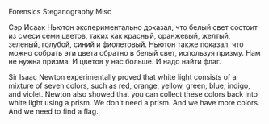 Forensics Steganography Misc

Сэр Исаак Ньютон экспериментально доказал, что белый свет состоит из смеси семи цветов, таких как красный, оранжевый, желтый, зеленый, голубой, синий и фиолетовый. Ньютон также показал, что можно собрать эти цвета обратно в белый свет, используя призму. Нам не нужна призма. И цветов у нас больше. И надо найти флаг.

Sir Isaac Newton experimentally proved that white light consists of a mixture of seven colors, such as red, orange, yellow, green, blue, indigo, and violet. Newton also showed that you can collect these colors back into white light using a prism. We don't need a prism. And we have more colors. And we need to find a flag.
